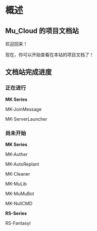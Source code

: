 # 概述

## Mu_Cloud 的项目文档站

欢迎回来！

现在，你可以开始查看在本站的项目文档了！

## 文档站完成进度

### 正在进行

**MK Series**

MK-JoinMessage

MK-ServerLauncher

### 尚未开始

**MK Series**

MK-Auther

MK-AutoReplant

MK-Cleaner

MK-MuLib

MK-MuMuBot

MK-NullCMD

**RS-Series**

RS-FantasyI

